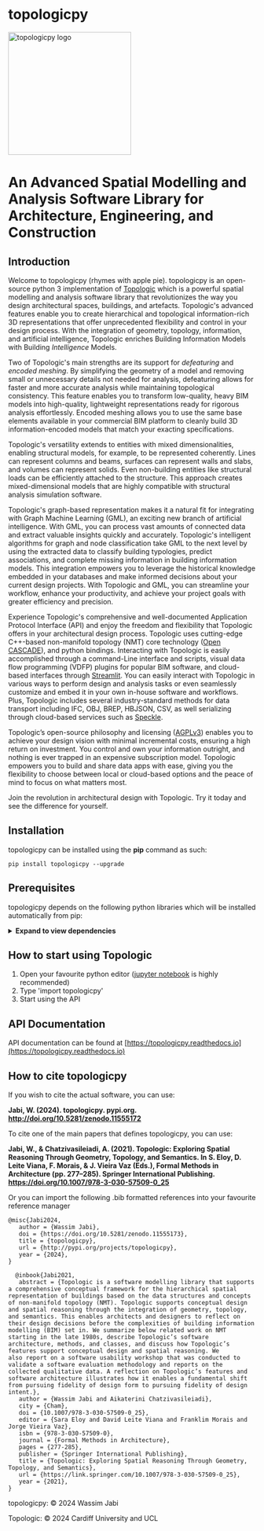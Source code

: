 # topologicpy

<img src="https://topologic.app/wp-content/uploads/2023/02/topologicpy-logo-no-loop.gif" alt="topologicpy logo" width="250" loop="1">

# An Advanced Spatial Modelling and Analysis Software Library for Architecture, Engineering, and Construction

## Introduction
Welcome to topologicpy (rhymes with apple pie). topologicpy is an open-source python 3 implementation of [Topologic](https://topologic.app) which is a powerful spatial modelling and analysis software library that revolutionizes the way you design architectural spaces, buildings, and artefacts. Topologic's advanced features enable you to create hierarchical and topological information-rich 3D representations that offer unprecedented flexibility and control in your design process. With the integration of geometry, topology, information, and artificial intelligence, Topologic enriches Building Information Models with Building *Intelligence* Models.

Two of Topologic's main strengths are its support for *defeaturing* and *encoded meshing*. By simplifying the geometry of a model and removing small or unnecessary details not needed for analysis, defeaturing allows for faster and more accurate analysis while maintaining topological consistency. This feature enables you to transform low-quality, heavy BIM models into high-quality, lightweight representations ready for rigorous analysis effortlessly. Encoded meshing allows you to use the same base elements available in your commercial BIM platform to cleanly build 3D information-encoded models that match your exacting specifications.

Topologic's versatility extends to entities with mixed dimensionalities, enabling structural models, for example, to be represented coherently. Lines can represent columns and beams, surfaces can represent walls and slabs, and volumes can represent solids. Even non-building entities like structural loads can be efficiently attached to the structure. This approach creates mixed-dimensional models that are highly compatible with structural analysis simulation software.

Topologic's graph-based representation makes it a natural fit for integrating with Graph Machine Learning (GML), an exciting new branch of artificial intelligence. With GML, you can process vast amounts of connected data and extract valuable insights quickly and accurately. Topologic's intelligent algorithms for graph and node classification take GML to the next level by using the extracted data to classify building typologies, predict associations, and complete missing information in building information models. This integration empowers you to leverage the historical knowledge embedded in your databases and make informed decisions about your current design projects. With Topologic and GML, you can streamline your workflow, enhance your productivity, and achieve your project goals with greater efficiency and precision.

Experience Topologic's comprehensive and well-documented Application Protocol Interface (API) and enjoy the freedom and flexibility that Topologic offers in your architectural design process. Topologic uses cutting-edge C++-based non-manifold topology (NMT) core technology ([Open CASCADE](https://www.opencascade.com/)), and python bindings. Interacting with Topologic is easily accomplished through a command-Line interface and scripts, visual data flow programming (VDFP) plugins for popular BIM software, and cloud-based interfaces through [Streamlit](https://streamlit.io/). You can easily interact with Topologic in various ways to perform design and analysis tasks or even seamlessly customize and embed it in your own in-house software and workflows. Plus, Topologic includes several industry-standard methods for data transport including IFC, OBJ, BREP, HBJSON, CSV, as well serializing through cloud-based services such as [Speckle](https://speckle.systems/).

Topologic’s open-source philosophy and licensing ([AGPLv3](https://www.gnu.org/licenses/agpl-3.0.en.html)) enables you to achieve your design vision with minimal incremental costs, ensuring a high return on investment. You control and own your information outright, and nothing is ever trapped in an expensive subscription model. Topologic empowers you to build and share data apps with ease, giving you the flexibility to choose between local or cloud-based options and the peace of mind to focus on what matters most. 

Join the revolution in architectural design with Topologic. Try it today and see the difference for yourself.

## Installation
topologicpy can be installed using the **pip** command as such:

`pip install topologicpy --upgrade`

## Prerequisites

topologicpy depends on the following python libraries which will be installed automatically from pip:

<details>
<summary>
<b>Expand to view dependencies</b>
</summary>
* [numpy](http://numpy.org) >= 1.24.0
* [scipy](http://scipy.org) >= 1.10.0
* [plotly](http://plotly.com/) >= 5.11.0
* [ifcopenshell](http://ifcopenshell.org/) >=0.7.9
* [ipfshttpclient](https://pypi.org/project/ipfshttpclient/) >= 0.7.0
* [web3](https://web3py.readthedocs.io/en/stable/) >=5.30.0
* [openstudio](https://openstudio.net/) >= 3.4.0
* [topologic_core](https://pypi.org/project/topologic_core/) >= 6.0.6
* [lbt-ladybug](https://pypi.org/project/lbt-ladybug/) >= 0.25.161
* [lbt-honeybee](https://pypi.org/project/lbt-honeybee/) >= 0.6.12
* [honeybee-energy](https://pypi.org/project/honeybee-energy/) >= 1.91.49
* [json](https://docs.python.org/3/library/json.html) >= 2.0.9
* [py2neo](https://py2neo.org/) >= 2021.2.3
* [pyvisgraph](https://github.com/TaipanRex/pyvisgraph) >= 0.2.1
* [specklepy](https://github.com/specklesystems/specklepy) >= 2.7.6
* [pandas](https://pandas.pydata.org/) >= 1.4.2
* [scipy](https://scipy.org/) >= 1.8.1
* [dgl](https://github.com/dmlc/dgl) >= 0.8.2

</details>

## How to start using Topologic
1. Open your favourite python editor ([jupyter notebook](https://jupyter.org/) is highly recommended)
1. Type 'import topologicpy'
1. Start using the API

## API Documentation
API documentation can be found at [https://topologicpy.readthedocs.io](https://topologicpy.readthedocs.io)

## How to cite topologicpy
If you wish to cite the actual software, you can use:

**Jabi, W. (2024). topologicpy. pypi.org. http://doi.org/10.5281/zenodo.11555172**

To cite one of the main papers that defines topologicpy, you can use:

**Jabi, W., & Chatzivasileiadi, A. (2021). Topologic: Exploring Spatial Reasoning Through Geometry, Topology, and Semantics. In S. Eloy, D. Leite Viana, F. Morais, & J. Vieira Vaz (Eds.), Formal Methods in Architecture (pp. 277–285). Springer International Publishing. https://doi.org/10.1007/978-3-030-57509-0_25**

Or you can import the following .bib formatted references into your favourite reference manager
```
@misc{Jabi2024,
   author = {Wassim Jabi},
   doi = {https://doi.org/10.5281/zenodo.11555173},
   title = {topologicpy},
   url = {http://pypi.org/projects/topologicpy},
   year = {2024},
}
```
```
  @inbook{Jabi2021,
   abstract = {Topologic is a software modelling library that supports a comprehensive conceptual framework for the hierarchical spatial representation of buildings based on the data structures and concepts of non-manifold topology (NMT). Topologic supports conceptual design and spatial reasoning through the integration of geometry, topology, and semantics. This enables architects and designers to reflect on their design decisions before the complexities of building information modelling (BIM) set in. We summarize below related work on NMT starting in the late 1980s, describe Topologic’s software architecture, methods, and classes, and discuss how Topologic’s features support conceptual design and spatial reasoning. We also report on a software usability workshop that was conducted to validate a software evaluation methodology and reports on the collected qualitative data. A reflection on Topologic’s features and software architecture illustrates how it enables a fundamental shift from pursuing fidelity of design form to pursuing fidelity of design intent.},
   author = {Wassim Jabi and Aikaterini Chatzivasileiadi},
   city = {Cham},
   doi = {10.1007/978-3-030-57509-0_25},
   editor = {Sara Eloy and David Leite Viana and Franklim Morais and Jorge Vieira Vaz},
   isbn = {978-3-030-57509-0},
   journal = {Formal Methods in Architecture},
   pages = {277-285},
   publisher = {Springer International Publishing},
   title = {Topologic: Exploring Spatial Reasoning Through Geometry, Topology, and Semantics},
   url = {https://link.springer.com/10.1007/978-3-030-57509-0_25},
   year = {2021},
}
```

topologicpy: © 2024 Wassim Jabi

Topologic: © 2024 Cardiff University and UCL
